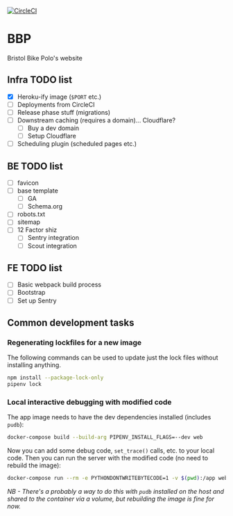 [![CircleCI](https://circleci.com/gh/bcdickinson/bbp.svg?style=svg&circle-token=33a0f73e51a4a9cf976a97afe081a2b288cacceb)](https://circleci.com/gh/bcdickinson/bbp)

# BBP
Bristol Bike Polo's website

## Infra TODO list
- [x] Heroku-ify image (`$PORT` etc.)
- [ ] Deployments from CircleCI
- [ ] Release phase stuff (migrations)
- [ ] Downstream caching (requires a domain)... Cloudflare?
  - [ ] Buy a dev domain
  - [ ] Setup Cloudflare
- [ ] Scheduling plugin (scheduled pages etc.)

## BE TODO list
- [ ] favicon
- [ ] base template
  - [ ] GA
  - [ ] Schema.org
- [ ] robots.txt
- [ ] sitemap
- [ ] 12 Factor shiz
  - [ ] Sentry integration
  - [ ] Scout integration

## FE TODO list
- [ ] Basic webpack build process
- [ ] Bootstrap
- [ ] Set up Sentry

## Common development tasks

### Regenerating lockfiles for a new image

The following commands can be used to update just the lock files without installing anything.

```sh
npm install --package-lock-only
pipenv lock
```
### Local interactive debugging with modified code

The app image needs to have the dev dependencies installed (includes `pudb`):
```sh
docker-compose build --build-arg PIPENV_INSTALL_FLAGS=--dev web
```
Now you can add some debug code, `set_trace()` calls, etc. to your local code.
Then you can run the server with the modified code (no need to rebuild the image):
```sh
docker-compose run --rm -e PYTHONDONTWRITEBYTECODE=1 -v $(pwd):/app web
```

_NB - There's a probably a way to do this with `pudb` installed on the host and shared to the container
via a volume, but rebuilding the image is fine for now._
